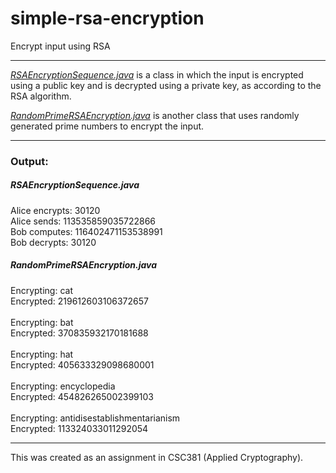 # simple-rsa-encryption
Encrypt input using RSA

---

[*RSAEncryptionSequence.java*](https://github.com/magarenzo/simple-rsa-encryption/blob/master/RSAEncryptionSequence.java) is a class in which the input is encrypted using a public key and is decrypted using a private key, as according to the RSA algorithm.

[*RandomPrimeRSAEncryption.java*](https://github.com/magarenzo/simple-rsa-encryption/blob/master/RandomPrimeRSAEncryption.java) is another class that uses randomly generated prime numbers to encrypt the input. 

---

<h3>Output:</h3>

<h5><i>RSAEncryptionSequence.java</i></h5>

Alice encrypts: 30120<br>Alice sends: 113535859035722866<br>Bob computes: 116402471153538991<br>Bob decrypts: 30120

<h5><i>RandomPrimeRSAEncryption.java</i></h5>

Encrypting: cat<br>Encrypted: 219612603106372657<br><br>Encrypting: bat<br>Encrypted: 370835932170181688<br><br>Encrypting: hat<br>Encrypted: 405633329098680001<br><br>Encrypting: encyclopedia<br>Encrypted: 454826265002399103<br><br>Encrypting: antidisestablishmentarianism<br>Encrypted: 113324033011292054

---


This was created as an assignment in CSC381 (Applied Cryptography).
